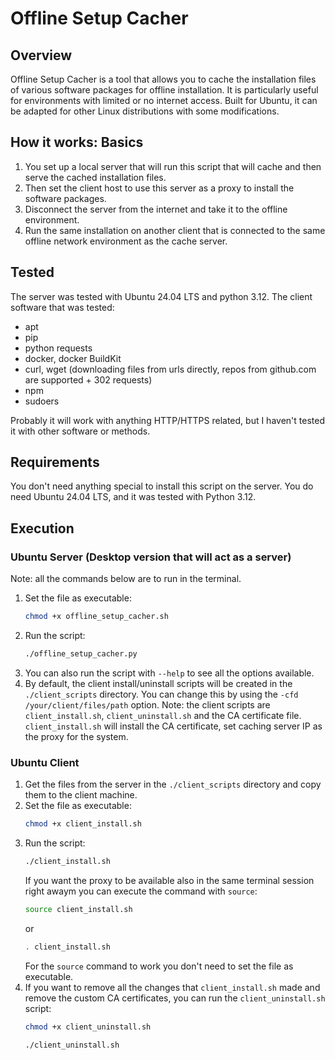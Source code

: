 # Offline Setup Cacher

## Overview
Offline Setup Cacher is a tool that allows you to cache the installation files of various software packages for offline installation. It is particularly useful for environments with limited or no internet access. Built for Ubuntu, it can be adapted for other Linux distributions with some modifications.

## How it works: Basics
1. You set up a local server that will run this script that will cache and then serve the cached installation files.
2. Then set the client host to use this server as a proxy to install the software packages.
3. Disconnect the server from the internet and take it to the offline environment.
4. Run the same installation on another client that is connected to the same offline network environment as the cache server.

## Tested
The server was tested with Ubuntu 24.04 LTS and python 3.12.
The client software that was tested:
- apt
- pip
- python requests
- docker, docker BuildKit
- curl, wget (downloading files from urls directly, repos from github.com are supported + 302 requests)
- npm
- sudoers

Probably it will work with anything HTTP/HTTPS related, but I haven't tested it with other software or methods.

## Requirements
You don't need anything special to install this script on the server. You do need Ubuntu 24.04 LTS, and it was tested with Python 3.12.

## Execution
### Ubuntu Server (Desktop version that will act as a server)
Note: all the commands below are to run in the terminal.
1. Set the file as executable:
    ```bash
    chmod +x offline_setup_cacher.sh
    ```
2. Run the script:
    ```bash
    ./offline_setup_cacher.py
    ```
3. You can also run the script with `--help` to see all the options available.
4. By default, the client install/uninstall scripts will be created in the `./client_scripts` directory. You can change this by using the `-cfd /your/client/files/path` option.
Note: the client scripts are `client_install.sh`, `client_uninstall.sh` and the CA certificate file.
`client_install.sh` will install the CA certificate, set caching server IP as the proxy for the system.

### Ubuntu Client
1. Get the files from the server in the `./client_scripts` directory and copy them to the client machine.
2. Set the file as executable:
    ```bash
    chmod +x client_install.sh
    ```
3. Run the script:
    ```bash
    ./client_install.sh
    ```
   If you want the proxy to be available also in the same terminal session right awaym you can execute the command with `source`:
    ```bash
    source client_install.sh
    ```
   or
    ```bash
    . client_install.sh
    ```
   For the `source` command to work you don't need to set the file as executable.
4. If you want to remove all the changes that `client_install.sh` made and remove the custom CA certificates, you can run the `client_uninstall.sh` script:
    ```bash
    chmod +x client_uninstall.sh
    ```
    ```bash
    ./client_uninstall.sh
    ```